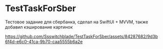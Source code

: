 # TestTaskForSber
Тестовое задание для сбербанка, сделал на SwiftUI + MVVM, также добавил кэширование картинок

https://github.com/Ssswitchblade/TestTaskForSber/assets/84287682/9d3b6f4d-e6c0-41ca-9b70-caa5555b6a2e

